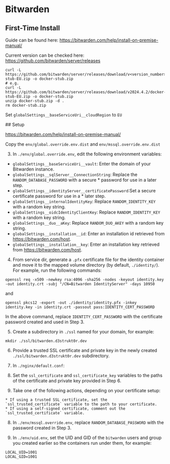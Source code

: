 # Bitwarden

## First-Time Install

Guide can be found here: https://bitwarden.com/help/install-on-premise-manual/

Current version can be checked here: https://github.com/bitwarden/server/releases

```shell
curl -L https://github.com/bitwarden/server/releases/download/v<version_number>/docker-stub-EU.zip -o docker-stub.zip
# e.g.
curl -L https://github.com/bitwarden/server/releases/download/v2024.4.2/docker-stub-EU.zip -o docker-stub.zip
unzip docker-stub.zip -d .
rm docker-stub.zip
```

Set `globalSettings__baseServiceUri__cloudRegion` to `EU`

## Setup

https://bitwarden.com/help/install-on-premise-manual/

Copy the `env/global.override.env.dist` and `env/mssql.override.env.dist`

3. In `./env/global.override.env`, edit the following environment variables:

* `globalSettings__baseServiceUri__vault`: Enter the domain of your Bitwarden instance.
* `globalSettings__sqlServer__ConnectionString`: Replace the `RANDOM_DATABASE_PASSWORD` with a secure * password for use in a later step.
* `globalSettings__identityServer__certificatePassword`:Set a secure certificate password for use in a * later step.
* `globalSettings__internalIdentityKey`: Replace `RANDOM_IDENTITY_KEY` with a random key string.
* `globalSettings__oidcIdentityClientKey`: Replace `RANDOM_IDENTITY_KEY` with a random key string.
* `globalSettings__duo__aKey`: Replace `RANDOM_DUO_AKEY` with a random key string.
* `globalSettings__installation__id`: Enter an installation id retrieved from https://bitwarden.com/host.
* `globalSettings__installation__key`: Enter an installation key retrieved from https://bitwarden.com/host.

4. From service dir, generate a `.pfx` certificate file for the identity container and move it to the mapped volume directory (by default, `./identity/`). For example, run the following commands:

```shell
openssl req -x509 -newkey rsa:4096 -sha256 -nodes -keyout identity.key -out identity.crt -subj "/CN=Bitwarden IdentityServer" -days 10950
```

and

```shell
openssl pkcs12 -export -out ./identity/identity.pfx -inkey identity.key -in identity.crt -passout pass:IDENTITY_CERT_PASSWORD
```

In the above command, replace `IDENTITY_CERT_PASSWORD` with the certificate password created and used in Step 3.

5. Create a subdirectory in `./ssl` named for your domain, for example:

```shell
mkdir ./ssl/bitwarden.d3strukt0r.dev
```

6. Provide a trusted SSL certificate and private key in the newly created `./ssl/bitwarden.d3strukt0r.dev` subdirectory.

7. In `./nginx/default.conf`:

  2. Set the `ssl_certificate` and `ssl_certificate_key` variables to the paths of the certificate and private key provided in Step 6.
  3. Take one of the following actions, depending on your certificate setup:

    * If using a trusted SSL certificate, set the `ssl_trusted_certificate` variable to the path to your certificate.
    * If using a self-signed certificate, comment out the `ssl_trusted_certificate` variable.

8. In `./env/mssql.override.env`, replace `RANDOM_DATABASE_PASSWORD` with the password created in Step 3.

10. In `./env/uid.env`, set the UID and GID of the `bitwarden` users and group you created earlier so the containers run under them, for example:

```
LOCAL_UID=1001
LOCAL_GID=1001
```
